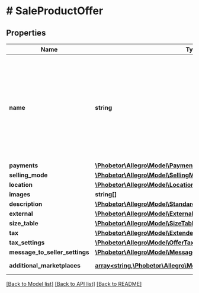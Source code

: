 # # SaleProductOffer

## Properties

Name | Type | Description | Notes
------------ | ------------- | ------------- | -------------
**name** | **string** | Name (title) of an offer. Length cannot be more than 50 characters. Read more: &lt;a href&#x3D;\&quot;../../tutorials/jak-jednym-requestem-wystawic-oferte-powiazana-z-produktem-D7Kj9gw4xFA#tytul-oferty\&quot; target&#x3D;\&quot;_blank\&quot;&gt;PL&lt;/a&gt;  / &lt;a href&#x3D;\&quot;../../tutorials/list-offer-assigned-product-one-request-D7Kj9M71Bu6#offer-title\&quot; target&#x3D;\&quot;_blank\&quot;&gt;EN&lt;/a&gt; . | [optional]
**payments** | [**\Phobetor\Allegro\Model\Payments**](Payments.md) |  | [optional]
**selling_mode** | [**\Phobetor\Allegro\Model\SellingMode**](SellingMode.md) |  | [optional]
**location** | [**\Phobetor\Allegro\Model\Location**](Location.md) |  | [optional]
**images** | **string[]** |  | [optional]
**description** | [**\Phobetor\Allegro\Model\StandardizedDescription**](StandardizedDescription.md) |  | [optional]
**external** | [**\Phobetor\Allegro\Model\ExternalId**](ExternalId.md) |  | [optional]
**size_table** | [**\Phobetor\Allegro\Model\SizeTable**](SizeTable.md) |  | [optional]
**tax** | [**\Phobetor\Allegro\Model\ExtendedTax**](ExtendedTax.md) |  | [optional]
**tax_settings** | [**\Phobetor\Allegro\Model\OfferTaxSettings**](OfferTaxSettings.md) |  | [optional]
**message_to_seller_settings** | [**\Phobetor\Allegro\Model\MessageToSellerSettings**](MessageToSellerSettings.md) |  | [optional]
**additional_marketplaces** | [**array<string,\Phobetor\Allegro\Model\OfferAdditionalMarketplace>**](OfferAdditionalMarketplace.md) | Settings for each additional marketplace. | [optional]

[[Back to Model list]](../../README.md#models) [[Back to API list]](../../README.md#endpoints) [[Back to README]](../../README.md)
